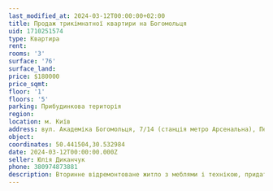```yaml
---
last_modified_at: 2024-03-12T00:00:00+02:00
title: Продаж трикімнатної квартири на Богомольця
uid: 1710251574
type: Квартира
rent:
rooms: '3'
surface: '76'
surface_land:
price: $180000
price_sqmt:
floor: '1'
floors: '5'
parking: Прибудинкова територія
region:
location: м. Київ
address: вул. Академіка Богомольця, 7/14 (станція метро Арсенальна), Печерський район
object:
coordinates: 50.441504,30.532984
date: 2024-03-12T00:00:00.000Z
seller: Юлія Диканчук
phone: 380974873881
description: Вторинне відремонтоване житло з меблями і технікою, придатне і готове для проживання
---
```

